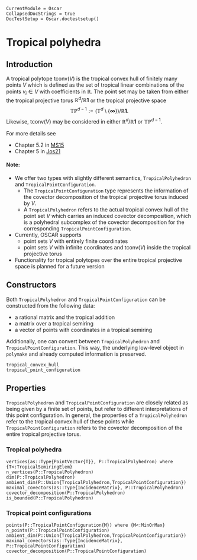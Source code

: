 ```@meta
CurrentModule = Oscar
CollapsedDocStrings = true
DocTestSetup = Oscar.doctestsetup()
```

# Tropical polyhedra

## Introduction
A tropical polytope $\mathrm{tconv}(V)$ is the tropical convex hull of finitely many points $V$ which is defined as the set of
tropical linear combinations of the points $v_i\in V$ with coefficients in $\mathbb{R}$.
The point set may be taken from either the tropical projective torus $\mathbb{R}^d/\mathbb{R}\mathbf{1}$ 
or the tropical projective space $$\mathbb{TP}^{d-1} := (\mathbb{T}^d\setminus\{\mathbf{\infty}\})/\mathbb{R}\mathbf{1}.$$
Likewise, $\mathrm{tconv}(V)$ may be considered in either $\mathbb{R}^d/\mathbb{R}\mathbf{1}$ or $\mathbb{TP}^{d-1}$.

For more details see
- Chapter 5.2 in [MS15](@cite)
- Chapter 5 in [Jos21](@cite)

#### Note:
- We offer two types with slightly different semantics, `TropicalPolyhedron` and `TropicalPointConfiguration`.
  - The `TropicalPointConfiguration` type represents the information of the covector decomposition of the tropical projective torus
    induced by $V$.
  - A `TropicalPolyhedron` refers to the actual tropical convex hull of the point set $V$ which carries an induced covector decomposition,
    which is a polyhedral subcomplex of the covector decomposition for the corresponding `TropicalPointConfiguration`.
- Currently, OSCAR supports
  - point sets $V$ with entirely finite coordinates
  - point sets $V$ with infinite coordinates and $\mathrm{tconv}(V)$ inside the tropical projective torus
- Functionality for tropical polytopes over the entire tropical projective space is planned for a future version

## Constructors
Both `TropicalPolyhedron` and `TropicalPointConfiguration` can be constructed from the following data:
- a rational matrix and the tropical addition
- a matrix over a tropical semiring
- a vector of points with coordinates in a tropical semiring

Additionally, one can convert between `TropicalPolyhedron` and `TropicalPointConfiguration`. This way, 
the underlying low-level object in `polymake` and already computed information is preserved.
```@docs
tropical_convex_hull
tropical_point_configuration
```

## Properties
`TropicalPolyhedron` and `TropicalPointConfiguration` are closely related as being given by a finite set of points, 
but refer to different interpretations of this point configuration. In general, the properties of a `TropicalPolyhedron`
refer to the tropical convex hull of these points while `TropicalPointConfiguration` refers to the 
covector decomposition of the entire tropical projective torus.

### Tropical polyhedra
```@docs
vertices(as::Type{PointVector{T}}, P::TropicalPolyhedron) where {T<:TropicalSemiringElem}
n_vertices(P::TropicalPolyhedron)
dim(P::TropicalPolyhedron)
ambient_dim(P::Union{TropicalPolyhedron,TropicalPointConfiguration})
maximal_covectors(as::Type{IncidenceMatrix}, P::TropicalPolyhedron)
covector_decomposition(P::TropicalPolyhedron)
is_bounded(P::TropicalPolyhedron)
```

### Tropical point configurations
```@docs
points(P::TropicalPointConfiguration{M}) where {M<:MinOrMax}
n_points(P::TropicalPointConfiguration)
ambient_dim(P::Union{TropicalPolyhedron,TropicalPointConfiguration})
maximal_covectors(as::Type{IncidenceMatrix}, P::TropicalPointConfiguration)
covector_decomposition(P::TropicalPointConfiguration)
```

